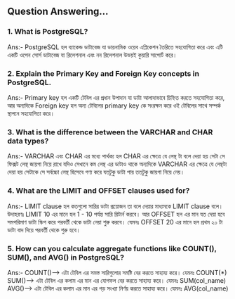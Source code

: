 ## Question Answering...

### 1. What is PostgreSQL?

Ans:- PostgreSQL হল ব্যাকেন্ড ডাটাবেজ যা ডায়নামিক ওয়েব এপ্লিকেশন তৈরিতে সহযোগিতা করে এবং এটি একটি  ওপেন সোর্স ডাটাবেজ যা রিলেশনাল এবং নন রিলেশনাল উভয়ই কুয়ারি সাপোর্ট করে।

### 2. Explain the Primary Key and Foreign Key concepts in PostgreSQL.

Ans:- Primary key হল একটি টেবিল এর প্রধান উপাদান যা ডাটা আলাদাভাবে চিহ্নিত করতে সহযোগিতা করে, আর অন্যদিকে Foreign key হল অন্য টেবিলের primary key কে সংরক্ষন করে ওই টেবিলের সাথে সম্পর্ক স্থাপনে সহযোগিতা করে। 

### 3. What is the difference between the VARCHAR and CHAR data types?

Ans:- VARCHAR এবং CHAR এর মধ্যে পার্থক্য হল CHAR এর ক্ষেত্রে যে লেন্থ টা বলে দেয়া হয় সেটা সে ফিক্সট লেন্থ জায়গা নিয়ে রাখে যদিও সেখানে কম লেন্থ এর ডাটাও থাকে অন্যদিকে VARCHAR এর ক্ষেত্রে যে লেন্থটা দেয়া হয় সেটাকে সে সর্বচ্চো লেন্থ হিসেবে গণ্য করে যতটুকু ডাটা পায় ততটুকু জায়গা নিয়ে নেয়। 

### 4. What are the LIMIT and OFFSET clauses used for?

Ans:- LIMIT clause হল কতগুলো সারির ডাটা প্রয়োজন তা বলে দেয়ার মাধ্যমকে LIMIT clause বলে। উদাহরণঃ LIMIT 10 এর মানে হল 1 - 10 পর্যন্ত সারি রিটার্ন করবে। 
আর OFFSET হল এর মান যত দেয়া হবে সমপরিমাণ ডাটা স্কিপ করে পরবর্তী থেকে ডাটা নেয়া শুরু করবে। যেমনঃ OFFSET 20 এর মানে হল প্রথম ২০ টা ডাটা বাদ দিয়ে পরবর্তী থেকে শুরু হবে।

### 5. How can you calculate aggregate functions like COUNT(), SUM(), and AVG() in PostgreSQL?

Ans:- COUNT()--> এটা টেবিল এর সমস্ত সারিগুলোর সমষ্টি বের করতে সাহায্য করে। যেমনঃ COUNT(*) 
SUM()--> এটা টেবিল এর কলাম এর মান এর  যোগফল বের করতে সাহায্য করে। যেমনঃ SUM(col_name) 
AVG()-->  এটা টেবিল এর কলাম এর মান এর গড় সংখ্যা নির্ণয় করতে সাহায্য করে। যেমনঃ AVG(col_name) 
